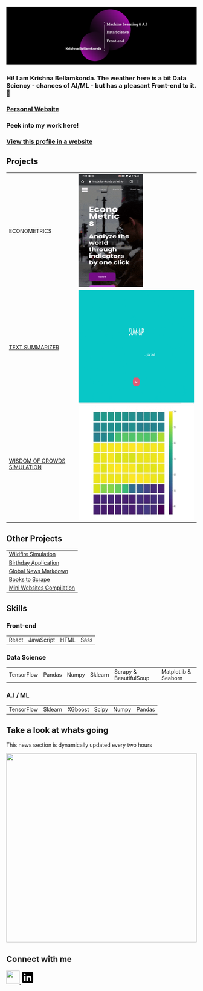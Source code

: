<img src="pdfs/banner.png"></img>

### Hi! I am Krishna Bellamkonda. The weather here is a bit Data Sciency - chances of AI/ML - but has a pleasant Front-end to it.👋

### [Personal Website](https://krishnabellamkonda.github.io/krishna-bellamkonda-portfolio/)

### Peek into my work here!
### [View this profile in a website](https://krishnabellamkonda.github.io/KrishnaBellamkonda/)


## Projects 
<table>
  <tr>
    <td><a href="https://krishnabellamkonda.github.io/econo-metrics/" style="text-decoration:none;">ECONOMETRICS</a></td>
    <td><img src="./gifs/EconoMetrics.gif" width="170px" height="300px"></img>
</li></td>
  </tr>
  <tr>
  
  <td>
  <a href="https://github.com/KrishnaBellamkonda/text-summarizer">TEXT SUMMARIZER</a>
  </td>

  <td>
      <img src="./gifs/TextSummarizer.gif" width="100%" height="300px"></img>
  </td>
  </tr>
  <tr>
  <td>
  <a href="https://github.com/KrishnaBellamkonda/wisdom-of-crowds-simulation">WISDOM OF CROWDS SIMULATION</a>

  <td>
      <img src="./gifs/wisdom_of_crowds_simulation.gif" width="100%" height="300px"></img>
  </td>
  </tr>

</table>


## Other Projects
<table>
  <tr>
    <td><a href="https://github.com/KrishnaBellamkonda/wildfire-prediction-model-building">Wildfire Simulation</a>
    </td>
  </tr>
  
  <tr>
    <td><a href="https://github.com/KrishnaBellamkonda/birthday-application-github-page">Birthday Application</a>
    </td>
  </tr>
  
  
  <tr>
    <td><a href="https://github.com/KrishnaBellamkonda/global-news-markdown-app">Global News Markdown</a>
    </td>
  </tr>
  
  <tr>
    <td><a href="https://github.com/KrishnaBellamkonda/books-toscrape-scraping">Books to Scrape</a>
    </td>
  </tr>
  

  <tr>
    <td><a href="https://github.com/KrishnaBellamkonda/mini-websites-compilation">Mini Websites Compilation</a>
    </td>
  </tr>
  

</table>

## Skills 
<h3>Front-end</h3>
<table>
<tr>
  <td>
                            React
                        </td>
                        <td>
                            JavaScript
                        </td>
                        <td>
                            HTML
                        </td>
                        <td>
                            Sass
                        </td>
</tr>
</table>

<table>
<h3>Data Science</h3>
<tr class="skills-list">
                        <td>TensorFlow</td>
                        <td>Pandas</td>
                        <td>Numpy</td>
                        <td>Sklearn</td>
                        <td>Scrapy & BeautifulSoup</td>
                        <td>Matplotlib & Seaborn</td>
</tr>
</table>
  
<table>
<h3>A.I / ML</h3>
<tr class="skills-list">
                        <td>TensorFlow</td>
                        <td>Sklearn</td>
                        <td>XGboost</td>
                        <td>Scipy</td>
                        <td>Numpy</td>
                        <td>Pandas</td>
</tr>
</table>




<h2>Take a look at whats going</h2>
<p>This news section is dynamically updated every two hours</p>
<img src="https://global-news-markdown-app-fhufl2l1x-krishnabellamkonda.vercel.app/?bgColor=rgb(13,%2017,%2023)&headingColor=rgb(221,%20255,%2028)&textColor=rgb(196,%20196,%20196)&borderColor=rgb(60,%2060,%2060)" width="100%" height="500px" />



## Connect with me

<a href="https://www.linkedin.com/in/krishna-bellamkonda-a6a422208/">
<img src="https://github.com/simple-icons/simple-icons/blob/develop/icons/github.svg" width="35px" height="35px"></img>
</a>



<a href="https://github.com/KrishnaBellamkonda">
<img src="https://github.com/simple-icons/simple-icons/blob/develop/icons/linkedin.svg" width="35px" height="35px"></img>
</a>


<!--
**KrishnaBellamkonda/KrishnaBellamkonda** is a ✨ _special_ ✨ repository because its `README.md` (this file) appears on your GitHub profile.

Here are some ideas to get you started:

- 🔭 I’m currently working on ...
- 🌱 I’m currently learning ...
- 👯 I’m looking to collaborate on ...
- 🤔 I’m looking for help with ...
- 💬 Ask me about ...
- 📫 How to reach me: ...
- 😄 Pronouns: ...
- ⚡ Fun fact: ...
-->

